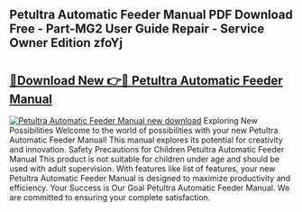 ## Petultra Automatic Feeder Manual PDF Download Free - Part-MG2 User Guide Repair - Service Owner Edition zfoYj

# <h2><a href="http://bc34078.oget.top/?id=Petultra+Automatic+Feeder+Manual">🔗Download New 👉🔴 Petultra Automatic Feeder Manual</a></h2>

[![Petultra Automatic Feeder Manual new download](https://i.imgur.com/5g1atiW.png)](http://bc34078.oget.top/?id=Petultra+Automatic+Feeder+Manual)
Exploring New Possibilities Welcome to the world of possibilities with your new Petultra Automatic Feeder Manual! This manual explores its potential for creativity and innovation. Safety Precautions for Children Petultra Automatic Feeder Manual This product is not suitable for children under age and should be used with adult supervision. With features like list of features, your new Petultra Automatic Feeder Manual is designed to maximize productivity and efficiency. Your Success is Our Goal Petultra Automatic Feeder Manual. We are committed to ensuring your complete satisfaction.
